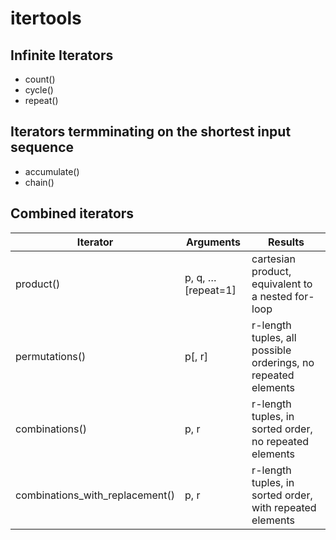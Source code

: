 # itertools

## Infinite Iterators
- count()
- cycle()
- repeat()

## Iterators termminating on the shortest input sequence
- accumulate()
- chain()


## Combined iterators
Iterator |Arguments |Results |
---|---|---|
product()| p, q, … [repeat=1] | cartesian product, equivalent to a nested for-loop
permutations()| p[, r] |r-length tuples, all possible orderings, no repeated elements
combinations()|p, r|r-length tuples, in sorted order, no repeated elements
combinations_with_replacement() |p, r |r-length tuples, in sorted order, with repeated elements